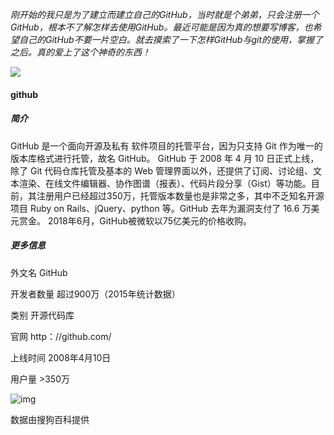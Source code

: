 *刚开始的我只是为了建立而建立自己的GitHub，当时就是个弟弟，只会注册一个GitHub，根本不了解怎样去使用GitHub。最近可能是因为真的想要写博客，也希望自己的GitHub不要一片空白。就去摸索了一下怎样GitHub与git的使用，掌握了之后。真的爱上了这个神奇的东西！*

![](https://pic2.zhimg.com/80/v2-18a7edc40c8e2c9ae9583e6416fe5848_qhd.jpg)

#### github

##### 简介

GitHub 是一个面向开源及私有 软件项目的托管平台，因为只支持 Git 作为唯一的版本库格式进行托管，故名 GitHub。 GitHub 于 2008 年 4 月 10 日正式上线，除了 Git 代码仓库托管及基本的 Web 管理界面以外，还提供了订阅、讨论组、文本渲染、在线文件编辑器、协作图谱（报表）、代码片段分享（Gist）等功能。目前，其注册用户已经超过350万，托管版本数量也是非常之多，其中不乏知名开源项目 Ruby on Rails、jQuery、python 等。GitHub 去年为漏洞支付了 16.6 万美元赏金。 2018年6月，GitHub被微软以75亿美元的价格收购。

##### 更多信息

外文名                           GitHub

开发者数量                    超过900万（2015年统计数据）

类别                                开源代码库

官网                                http：//github.com/

上线时间                        2008年4月10日

用户量                             >350万

![img](https://static.zhihu.com/heifetz/assets/sogou.cedc2606.png)

数据由搜狗百科提供